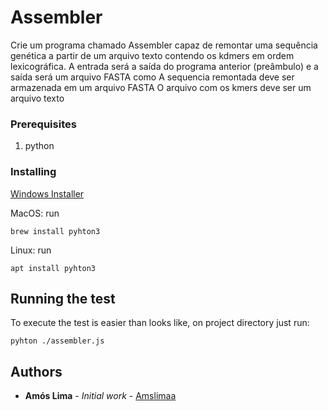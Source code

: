 # Assembler
Crie um programa chamado Assembler capaz de remontar uma sequência genética
a partir de um arquivo texto contendo os kdmers em ordem lexicográfica. A entrada
será a saída do programa anterior (preâmbulo) e a saída será um arquivo FASTA como
A sequencia remontada deve ser armazenada em um arquivo FASTA
O arquivo com os kmers deve ser um arquivo texto 

### Prerequisites 

1. python

###  Installing

[Windows Installer](https://pyhton.org)

MacOS: run
```
brew install pyhton3
```
Linux: run
```
apt install pyhton3
```

## Running the test

To execute the test is easier than looks like, on project directory just run:

```
pyhton ./assembler.js
```


## Authors

* **Amós Lima** - *Initial work* - [Amslimaa](https://github.com/amslimaa)
